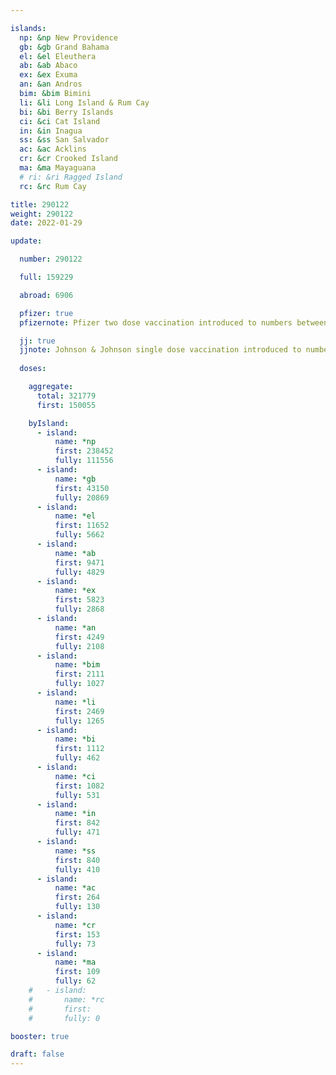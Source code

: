 ```yaml
---

islands:
  np: &np New Providence
  gb: &gb Grand Bahama
  el: &el Eleuthera
  ab: &ab Abaco
  ex: &ex Exuma
  an: &an Andros
  bim: &bim Bimini
  li: &li Long Island & Rum Cay
  bi: &bi Berry Islands
  ci: &ci Cat Island
  in: &in Inagua
  ss: &ss San Salvador
  ac: &ac Acklins
  cr: &cr Crooked Island
  ma: &ma Mayaguana
  # ri: &ri Ragged Island
  rc: &rc Rum Cay

title: 290122
weight: 290122
date: 2022-01-29

update:

  number: 290122

  full: 159229

  abroad: 6906

  pfizer: true
  pfizernote: Pfizer two dose vaccination introduced to numbers between Saturday, Aug 07, 2021 and  Saturday, Aug 14, 2021 period.

  jj: true
  jjnote: Johnson & Johnson single dose vaccination introduced to numbers between Sat, Sep 4, 2021 and Fri, Sep 10, 2021 period.
  
  doses:

    aggregate:
      total: 321779
      first: 150055

    byIsland:
      - island:
          name: *np
          first: 238452
          fully: 111556
      - island:
          name: *gb
          first: 43150
          fully: 20869
      - island:
          name: *el
          first: 11652
          fully: 5662
      - island:
          name: *ab
          first: 9471
          fully: 4829
      - island:
          name: *ex
          first: 5823
          fully: 2868
      - island:
          name: *an
          first: 4249
          fully: 2108
      - island:
          name: *bim
          first: 2111
          fully: 1027
      - island:
          name: *li
          first: 2469
          fully: 1265
      - island:
          name: *bi
          first: 1112
          fully: 462
      - island:
          name: *ci
          first: 1082
          fully: 531
      - island:
          name: *in
          first: 842
          fully: 471
      - island:
          name: *ss
          first: 840
          fully: 410
      - island:
          name: *ac
          first: 264
          fully: 130
      - island:
          name: *cr
          first: 153
          fully: 73
      - island:
          name: *ma
          first: 109
          fully: 62
    #   - island:
    #       name: *rc
    #       first: 
    #       fully: 0

booster: true 

draft: false
---
```


